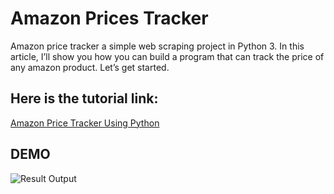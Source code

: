 # Amazon Prices Tracker
 Amazon price tracker a simple web scraping project in Python 3. In this article, I’ll show you how you can build a program that can track the price of any amazon product. Let’s get started.
 
## Here is the tutorial link:
[Amazon Price Tracker Using Python](https://codeeureka.com/amazon-product-price-tracker-using-python/)


## DEMO 
![Result Output](https://i.imgur.com/JmFSSkX.gif)
